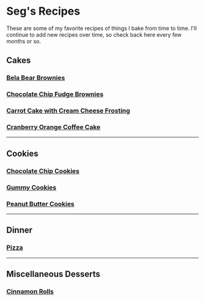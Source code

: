 # Seg's Recipes
These are some of my favorite recipes of things I bake from time to time.  I'll continue to add new recipes over time, so check back here every few months or so.

## Cakes

### [Bela Bear Brownies](https://github.com/s3govesus/recipes/blob/master/cakes/brownies.bela_bear.md)

### [Chocolate Chip Fudge Brownies](https://github.com/s3govesus/recipes/blob/master/cakes/brownies.chocolate_chip_fudge.md)

### [Carrot Cake with Cream Cheese Frosting](https://github.com/s3govesus/recipes/blob/master/cakes/cake.carrot_cake.md)

### [Cranberry Orange Coffee Cake](https://github.com/s3govesus/recipes/blob/master/cakes/cake.coffee_cake.cranberry_orange.md)

---

## Cookies

### [Chocolate Chip Cookies](https://github.com/s3govesus/recipes/blob/master/cookies/cookies.chocolate%20chip.md)

### [Gummy Cookies](https://github.com/s3govesus/recipes/blob/master/cookies/cookies.gummy.md)

### [Peanut Butter Cookies](https://github.com/s3govesus/recipes/blob/master/cookies/cookies.peanut_butter.md)

---

## Dinner

### [Pizza](https://github.com/s3govesus/recipes/blob/master/dinner/pizza.md)

---

## Miscellaneous Desserts

### [Cinnamon Rolls](https://github.com/s3govesus/recipes/blob/master/misc_desserts/cinnamon_rolls.md)
